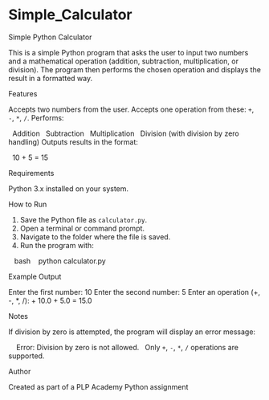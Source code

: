 # Simple_Calculator

Simple Python Calculator

This is a simple Python program that asks the user to input two numbers and a mathematical operation (addition, subtraction, multiplication, or division).
The program then performs the chosen operation and displays the result in a formatted way.

 Features

 Accepts two numbers from the user.
 Accepts one operation from these: `+`, `-`, `*`, `/`.
 Performs:

   Addition
   Subtraction
  Multiplication
  Division (with division by zero handling)
Outputs results in the format:

  10 + 5 = 15
  

Requirements

Python 3.x installed on your system.



How to Run

1. Save the Python file as `calculator.py`.
2. Open a terminal or command prompt.
3. Navigate to the folder where the file is saved.
4. Run the program with:

   bash
   python calculator.py
   

Example Output

Enter the first number: 10
Enter the second number: 5
Enter an operation (+, -, *, /): +
10.0 + 5.0 = 15.0


 Notes

If division by zero is attempted, the program will display an error message:

  
  Error: Division by zero is not allowed.
  
Only `+`, `-`, `*`, `/` operations are supported.



Author

Created as part of a PLP Academy Python assignment
